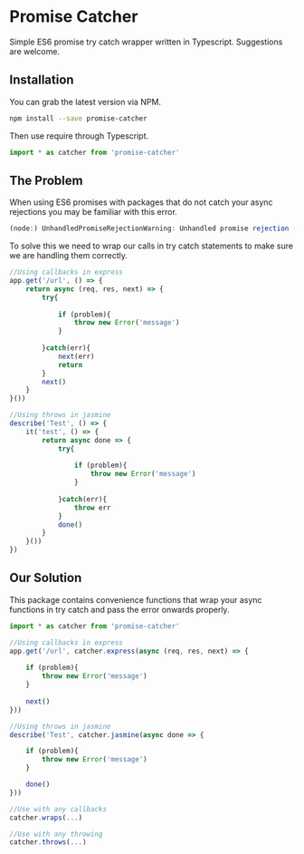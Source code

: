 # Promise Catcher

Simple ES6 promise try catch wrapper written in Typescript. Suggestions are welcome.

## Installation

You can grab the latest version via NPM.

```bash
npm install --save promise-catcher
```

Then use require through Typescript.

```javascript
import * as catcher from 'promise-catcher'
```

## The Problem

When using ES6 promises with packages that do not catch your async rejections you may be familiar with this error.

```javascript
(node:) UnhandledPromiseRejectionWarning: Unhandled promise rejection (rejection id:): RequestError:
```

To solve this we need to wrap our calls in try catch statements to make sure we are handling them correctly.

```javascript
//Using callbacks in express
app.get('/url', () => {
	return async (req, res, next) => {
		try{
			
			if (problem){
				throw new Error('message')
			}
			
		}catch(err){
			next(err)
			return
		}
		next()
	}
}())
```
```javascript
//Using throws in jasmine
describe('Test', () => {
	it('test', () => {
		return async done => {
			try{
				
				if (problem){
					throw new Error('message')
				}
				
			}catch(err){
				throw err
			}
			done()
		}
	}())
})
```

## Our Solution

This package contains convenience functions that wrap your async functions in try catch and pass the error onwards properly.

```javascript
import * as catcher from 'promise-catcher'

//Using callbacks in express
app.get('/url', catcher.express(async (req, res, next) => {
	
	if (problem){
		throw new Error('message')
	}
	
	next()
}))
```
```javascript
//Using throws in jasmine
describe('Test', catcher.jasmine(async done => {

	if (problem){
		throw new Error('message')
	}

	done()
}))
```
```javascript
//Use with any callbacks
catcher.wraps(...)

//Use with any throwing
catcher.throws(...)
```